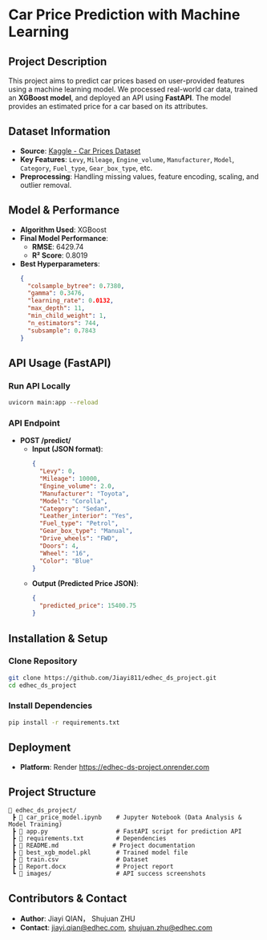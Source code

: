 # Car Price Prediction with Machine Learning

## Project Description
This project aims to predict car prices based on user-provided features using a machine learning model. We processed real-world car data, trained an **XGBoost model**, and deployed an API using **FastAPI**. The model provides an estimated price for a car based on its attributes.

## Dataset Information
- **Source**: [Kaggle - Car Prices Dataset](https://www.kaggle.com/datasets/sidharth178/car-prices-dataset)
- **Key Features**: `Levy`, `Mileage`, `Engine_volume`, `Manufacturer`, `Model`, `Category`, `Fuel_type`, `Gear_box_type`, etc.
- **Preprocessing**: Handling missing values, feature encoding, scaling, and outlier removal.

## Model & Performance
- **Algorithm Used**: XGBoost
- **Final Model Performance**:
  - **RMSE**: 6429.74
  - **R² Score**: 0.8019
- **Best Hyperparameters**:
  ```json
  {
    "colsample_bytree": 0.7380,
    "gamma": 0.3476,
    "learning_rate": 0.0132,
    "max_depth": 11,
    "min_child_weight": 1,
    "n_estimators": 744,
    "subsample": 0.7843
  }
  ```

## API Usage (FastAPI)
### Run API Locally
```sh
uvicorn main:app --reload
```

### API Endpoint
- **POST /predict/**
  - **Input (JSON format)**:
    ```json
    {
      "Levy": 0,
      "Mileage": 10000,
      "Engine_volume": 2.0,
      "Manufacturer": "Toyota",
      "Model": "Corolla",
      "Category": "Sedan",
      "Leather_interior": "Yes",
      "Fuel_type": "Petrol",
      "Gear_box_type": "Manual",
      "Drive_wheels": "FWD",
      "Doors": 4,
      "Wheel": "16",
      "Color": "Blue"
    }
    ```
  - **Output (Predicted Price JSON)**:
    ```json
    {
      "predicted_price": 15400.75
    }
    ```

## Installation & Setup
### Clone Repository
```sh
git clone https://github.com/Jiayi811/edhec_ds_project.git
cd edhec_ds_project
```

### Install Dependencies
```sh
pip install -r requirements.txt
```

## Deployment
- **Platform**: Render https://edhec-ds-project.onrender.com

## Project Structure
```
📂 edhec_ds_project/
 ┣ 📜 car_price_model.ipynb    # Jupyter Notebook (Data Analysis & Model Training)
 ┣ 📜 app.py                   # FastAPI script for prediction API
 ┣ 📜 requirements.txt         # Dependencies
 ┣ 📜 README.md               # Project documentation
 ┣ 📜 best_xgb_model.pkl       # Trained model file
 ┣ 📜 train.csv                # Dataset
 ┣ 📜 Report.docx              # Project report
 ┗ 📂 images/                  # API success screenshots
```

## Contributors & Contact
- **Author**: Jiayi QIAN， Shujuan ZHU
- **Contact**: jiayi.qian@edhec.com, shujuan.zhu@edhec.com




